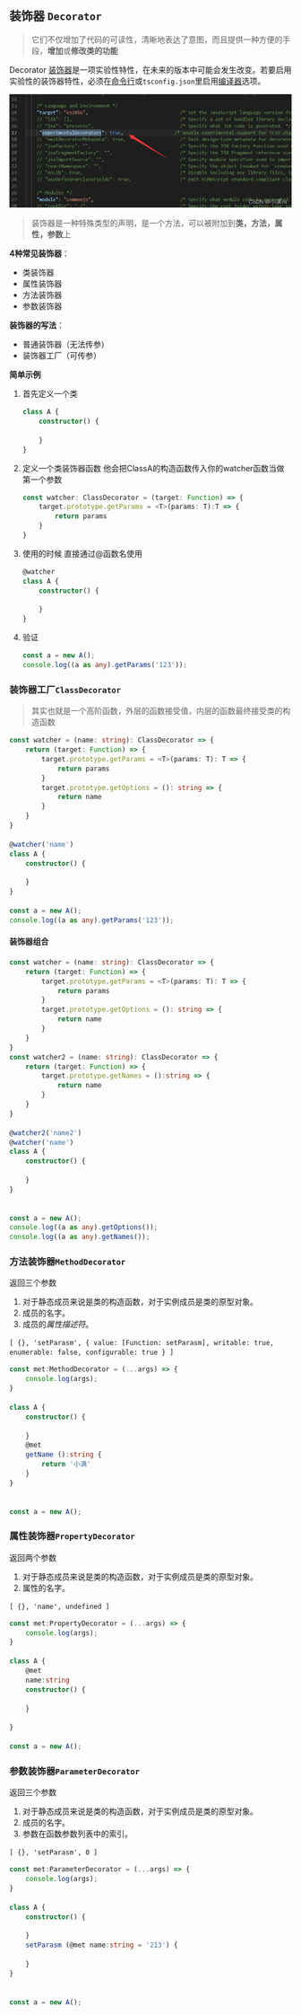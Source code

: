 ## 装饰器 `Decorator`

> 它们不仅增加了代码的可读性，清晰地表达了意图，而且提供一种方便的手段，**增加**或**修改类的功能**

Decorator [装饰器](https://so.csdn.net/so/search?q=装饰器&spm=1001.2101.3001.7020)是一项实验性特性，在未来的版本中可能会发生改变。若要启用实验性的装饰器特性，必须在[命令行](https://so.csdn.net/so/search?q=命令行&spm=1001.2101.3001.7020)或`tsconfig.json`里启用[编译器](https://so.csdn.net/so/search?q=编译器&spm=1001.2101.3001.7020)选项。

![img](../../assets/TypeScript/20220613170934606.png)

>  装饰器是一种特殊类型的声明，是一个方法，可以被附加到**类，方法，属性，参数**上

**4种常见装饰器**：

* 类装饰器
* 属性装饰器
* 方法装饰器
* 参数装饰器

**装饰器的写法**：

* 普通装饰器（无法传参）
* 装饰器工厂（可传参）



**简单示例**

1. 首先定义一个类

   ```ts
   class A {
       constructor() {
    
       }
   }
   ```

2. 定义一个类装饰器函数 他会把ClassA的构造函数传入你的watcher函数当做第一个参数

   ```ts
   const watcher: ClassDecorator = (target: Function) => {
       target.prototype.getParams = <T>(params: T):T => {
           return params
       }
   }
   ```

3. 使用的时候 直接通过@函数名使用

   ```ts
   @watcher
   class A {
       constructor() {
    
       }
   }
   ```

4. 验证

   ```ts
   const a = new A();
   console.log((a as any).getParams('123'));
   ```

### 装饰器工厂`ClassDecorator`

> 其实也就是一个高阶函数，外层的函数接受值，内层的函数最终接受类的构造函数

```ts
const watcher = (name: string): ClassDecorator => {
    return (target: Function) => {
        target.prototype.getParams = <T>(params: T): T => {
            return params
        }
        target.prototype.getOptions = (): string => {
            return name
        }
    }
}
 
@watcher('name')
class A {
    constructor() {
 
    }
}
 
const a = new A();
console.log((a as any).getParams('123'));
```

#### 装饰器组合

```ts
const watcher = (name: string): ClassDecorator => {
    return (target: Function) => {
        target.prototype.getParams = <T>(params: T): T => {
            return params
        } 
        target.prototype.getOptions = (): string => {
            return name
        }
    }
}
const watcher2 = (name: string): ClassDecorator => {
    return (target: Function) => {
        target.prototype.getNames = ():string => {
            return name
        }
    }
}
 
@watcher2('name2')
@watcher('name')
class A {
    constructor() {
 
    }
}
 
 
const a = new A();
console.log((a as any).getOptions());
console.log((a as any).getNames());
```

### 方法装饰器`MethodDecorator`

返回三个参数

1. 对于静态成员来说是类的构造函数，对于实例成员是类的原型对象。
2. 成员的名字。
3. 成员的*属性描述符*。

`[
  {},
  'setParasm',
  {
    value: [Function: setParasm],
    writable: true,
    enumerable: false,
    configurable: true
  }
]`

```ts
const met:MethodDecorator = (...args) => {
    console.log(args);
}
 
class A {
    constructor() {
 
    }
    @met
    getName ():string {
        return '小满'
    }
}
 
 
const a = new A();
```

### 属性装饰器`PropertyDecorator`

返回两个参数

1. 对于静态成员来说是类的构造函数，对于实例成员是类的原型对象。
2. 属性的名字。

`[ {}, 'name', undefined ]`

```ts
const met:PropertyDecorator = (...args) => {
    console.log(args);
}
 
class A {
    @met
    name:string
    constructor() { 
 
    }
   
}
 
const a = new A();
```

### 参数装饰器`ParameterDecorator`

返回三个参数

1. 对于静态成员来说是类的构造函数，对于实例成员是类的原型对象。
2. 成员的名字。
3. 参数在函数参数列表中的索引。

`[ {}, 'setParasm', 0 ]`

```ts
const met:ParameterDecorator = (...args) => {
    console.log(args);
}
 
class A {
    constructor() {
 
    }
    setParasm (@met name:string = '213') {
 
    }
}
 
 
const a = new A();
```

